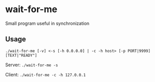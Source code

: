 # wait-for-me
Small program useful in synchronization

Usage
--------------------------
```./wait-for-me [-v] <-s [-h 0.0.0.0] | -c -h host> [-p PORT|9999] [TEXT|"READY"]```

Server:
```./wait-for-me -s```

Client:
```./wait-for-me -c -h 127.0.0.1```

